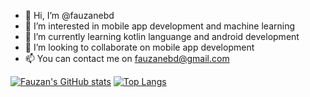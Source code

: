 - 👋 Hi, I’m @fauzanebd
- 👀 I’m interested in mobile app development and machine learning
- 🌱 I’m currently learning kotlin languange and android development
- 💞️ I’m looking to collaborate on mobile app development
- 📫 You can contact me on fauzanebd@gmail.com

[![Fauzan's GitHub stats](https://github-readme-stats.vercel.app/api?username=fauzanebd&show_icons=true&theme=onedark)](https://github.com/anuraghazra/github-readme-stats)
[![Top Langs](https://github-readme-stats.vercel.app/api/top-langs/?username=fauzanebd&hide=QML,html,javascript&layout=compact&theme=onedark)](https://github.com/anuraghazra/github-readme-stats)



<!---
fauzanebd/fauzanebd is a ✨ special ✨ repository because its `README.md` (this file) appears on your GitHub profile.
You can click the Preview link to take a look at your changes.
--->
